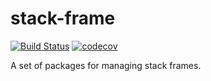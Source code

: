 # stack-frame
[![Build Status](https://travis-ci.org/Timer/stack-frame.svg?branch=master)](https://travis-ci.org/Timer/stack-frame)
[![codecov](https://codecov.io/gh/Timer/stack-frame/branch/master/graph/badge.svg)](https://codecov.io/gh/Timer/stack-frame)

A set of packages for managing stack frames.
